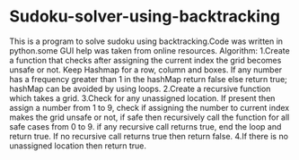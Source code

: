 # Sudoku-solver-using-backtracking 
This is a program to solve sudoku using backtracking.Code was written in python.some GUI help was taken from online resources.
Algorithm:
1.Create a function that checks after assigning the current index the grid becomes unsafe or not. Keep Hashmap for a row, column and boxes. If any number has a frequency greater than 1 in the hashMap return false else return true; hashMap can be avoided by using loops.
2.Create a recursive function which takes a grid.
3.Check for any unassigned location. If present then assign a number from 1 to 9, check if assigning the number to current index makes the grid unsafe or not, if safe then recursively call the function for all safe cases from 0 to 9. if any recursive call returns true, end the loop and return true. If no recursive call returns true then return false.
4.If there is no unassigned location then return true.
